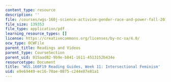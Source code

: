 ```yaml
---
content_type: resource
description: ''
file: /courses/wgs-160j-science-activism-gender-race-and-power-fall-2019/e9e69449ec1670ae0875c244e87e81a1_MITWGS_160F19_Wk11ReadingGuide.pdf
file_size: 139353
file_type: application/pdf
learning_resource_types: []
license: https://creativecommons.org/licenses/by-nc-sa/4.0/
ocw_type: OCWFile
parent_title: Readings and Videos
parent_type: CourseSection
parent_uid: 015aad82-9b9e-b841-1611-4513152b434e
resourcetype: Document
title: 'WGS.160F19 Reading Guides, Week 11: Intersectional Feminism'
uid: e9e69449-ec16-70ae-0875-c244e87e81a1
---
```

